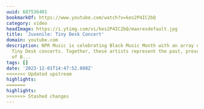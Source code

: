 ```yaml
---
uuid: 687536401
bookmarkOf: https://www.youtube.com/watch?v=kes2P4IC2bQ
category: video
headImage: https://i.ytimg.com/vi/kes2P4IC2bQ/maxresdefault.jpg
title: 'Juvenile: Tiny Desk Concert'
domain: youtube.com
description: NPR Music is celebrating Black Music Month with an array of brand new
  Tiny Desk concerts. Together, these artists represent the past, present and future
  of B...
tags: []
date: '2023-12-01T14:47:52.008Z'
<<<<<<< Updated upstream
highlights: 
=======
highlights:
>>>>>>> Stashed changes
---
```




